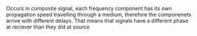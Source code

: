 Occurs in composite signal, each frequency component has its own propagation speed travelling through a medium, therefore the componenets arrive with different delays.
That means that signals have a different phase at reciever than they did at source